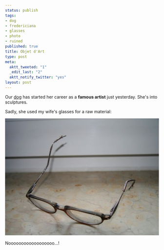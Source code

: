 ```yaml
--- 
status: publish
tags: 
- dog
- fredericiana
- glasses
- photo
- ruined
published: true
title: Objet d'Art
type: post
meta: 
  aktt_tweeted: "1"
  _edit_last: "2"
  aktt_notify_twitter: "yes"
layout: post
---
```

Our <a href="http://fredericiana.com/2009/10/13/meet-lizzy/">dog</a> has started her career as a <strong>famous artist</strong> just yesterday. She's into sculptures.

Sadly, she used my wife's glasses for a raw material:

<img src="/media/wp/2010/01/lizzy-glasses-575x383.jpg" alt="Glasses, after Lizzy got to them" title="Glasses, after Lizzy got to them" width="575" height="383" class="alignnone size-large wp-image-2543" />

Noooooooooooooooooo...!
